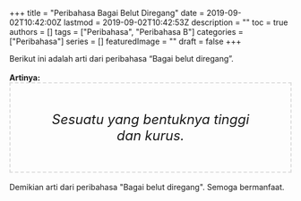 +++
title = "Peribahasa Bagai Belut Diregang"
date = 2019-09-02T10:42:00Z
lastmod = 2019-09-02T10:42:53Z
description = ""
toc = true
authors = []
tags = ["Peribahasa", "Peribahasa B"]
categories = ["Peribahasa"]
series = []
featuredImage = ""
draft = false
+++
<div dir="ltr" style="text-align: left;" trbidi="on"><div style="text-align: justify;">Berikut ini adalah arti dari peribahasa “Bagai belut diregang”.</div><br /><div style="text-align: justify;"><b>Artinya:</b></div><div style="border: 2px dashed #ddd; font-size: 24px; height: auto; margin: 0 auto; padding: 50px; text-align: center; width: auto;"><i>Sesuatu yang bentuknya tinggi dan kurus.</i></div><div style="text-align: justify;"><br /></div><div style="text-align: justify;">Demikian arti dari peribahasa "Bagai belut diregang". Semoga bermanfaat.</div></div>
